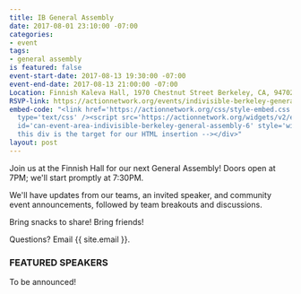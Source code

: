 ```yaml
---
title: IB General Assembly
date: 2017-08-01 23:10:00 -07:00
categories:
- event
tags:
- general assembly
is featured: false
event-start-date: 2017-08-13 19:30:00 -07:00
event-end-date: 2017-08-13 21:00:00 -07:00
Location: Finnish Kaleva Hall, 1970 Chestnut Street Berkeley, CA, 94702
RSVP-link: https://actionnetwork.org/events/indivisible-berkeley-general-assembly-6/
embed-code: "<link href='https://actionnetwork.org/css/style-embed.css' rel='stylesheet'
  type='text/css' /><script src='https://actionnetwork.org/widgets/v2/event/indivisible-berkeley-general-assembly-6?format=js&source=widget'></script><div
  id='can-event-area-indivisible-berkeley-general-assembly-6' style='width: 100%'><!--
  this div is the target for our HTML insertion --></div>"
layout: post
---
```


Join us at the Finnish Hall for our next General Assembly! Doors open at 7PM; we'll start promptly at 7:30PM.

We'll have updates from our teams, an invited speaker, and community event announcements, followed by team breakouts and discussions.

Bring snacks to share! Bring friends!

Questions? Email {{ site.email }}.

### FEATURED SPEAKERS

To be announced!